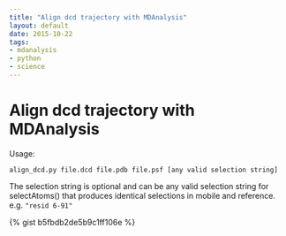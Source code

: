 ```yaml
---
title: "Align dcd trajectory with MDAnalysis"
layout: default
date: 2015-10-22
tags:
- mdanalysis
- python
- science
---
```


# Align dcd trajectory with MDAnalysis

Usage:

    align_dcd.py file.dcd file.pdb file.psf [any valid selection string]

The selection string is optional and can be any valid selection string for
selectAtoms() that produces identical selections in mobile and reference. e.g.
`"resid 6-91"`

{% gist b5fbdb2de5b9c1ff106e %}

